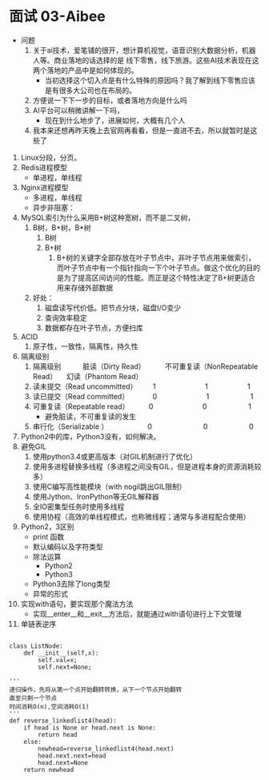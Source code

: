 # 面试 03-Aibee

* 问题
    1. 关于ai技术，爱笔铺的很开，想计算机视觉，语音识别大数据分析，机器人等。商业落地的话选择的是 线下零售，线下旅游。这些AI技术表现在这两个落地的产品中是如何体现的。
        * 当初选择这个切入点是有什么特殊的原因吗？我了解到线下零售应该是有很多大公司也在布局的。
    2. 方便说一下下一步的目标，或者落地方向是什么吗
    3. AI平台可以稍微讲解一下吗，
        * 现在到什么地步了，进展如何，大概有几个人
    4. 我本来还想再昨天晚上去官网再看看，但是一直进不去，所以就暂时是这些了

1. Linux分段，分页。
2. Redis进程模型
    * 单进程，单线程
3. Nginx进程模型
    * 多进程，单线程
    * 异步非阻塞：
4. MySQL索引为什么采用B+树这种宽树，而不是二叉树，
    1. B树，B+树，B*树
        1. B树 
        2. B+树   
            1. B+树的关键字全部存放在叶子节点中，非叶子节点用来做索引，而叶子节点中有一个指针指向一下个叶子节点。做这个优化的目的是为了提高区间访问的性能。而正是这个特性决定了B+树更适合用来存储外部数据
    2. 好处：
        1. 磁盘读写代价低。把节点分块，磁盘I/O变少
        2. 查询效率稳定
        3. 数据都存在叶子节点，方便扫库
5. ACID
    1. 原子性，一致性，隔离性，持久性
6. 隔离级别
    1. 隔离级别           脏读（Dirty Read）          不可重复读（NonRepeatable Read）     幻读（Phantom Read）
    2. 读未提交（Read uncommitted）        1                         1                    1
    3. 读已提交（Read committed）            0                         1                     1
    4. 可重复读（Repeatable read）          0                         0                     1
        * 避免脏读，不可重复读的发生
    5. 串行化（Serializable ）                    0                          0                     0
7. Python2中的库，Python3没有，如何解决。
8. 避免GIL
    1. 使用python3.4或更高版本（对GIL机制进行了优化）
    2. 使用多进程替换多线程（多进程之间没有GIL，但是进程本身的资源消耗较多）
    3. 使用C编写高性能模块（with nogil跳出GIL限制）
    4. 使用Jython、IronPython等无GIL解释器
    5. 全IO密集型任务时使用多线程
    6. 使用协程（高效的单线程模式，也称微线程；通常与多进程配合使用）
9. Python2，3区别
    * print 函数
    * 默认编码以及字符类型
    * 除法运算
        * Python2  
        * Python3 
    * Python3去除了long类型
    * 异常的形式
10. 实现with语句，要实现那个魔法方法
    * 实现__enter__和__exit__方法后，就能通过with语句进行上下文管理
11. 单链表逆序

```

class ListNode:
    def __init__(self,x):
        self.val=x;
        self.next=None;
    
'''
递归操作，先将从第一个点开始翻转转换，从下一个节点开始翻转
直至只剩一个节点
时间消耗O(n),空间消耗O(1)
'''
def reverse_linkedlist4(head):
    if head is None or head.next is None:
        return head
    else:
        newhead=reverse_linkedlist4(head.next)
        head.next.next=head
        head.next=None
    return newhead

```
